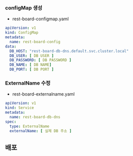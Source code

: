 ### configMap 생성

- rest-board-configmap.yaml

``` yaml
apiVersion: v1
kind: ConfigMap
metadata:
  name: rest-board-config
data:
  DB_HOST: "rest-board-db-dns.default.svc.cluster.local"
  DB_USER: [ DB USER ]
  DB_PASSWORD: [ DB PASSWORD ]
  DB_NAME: [ DB NAME]
  DB_PORT: [ DB PORT ]
```

### ExternalName 수정 

- rest-board-externalname.yaml
``` yaml
apiVersion: v1
kind: Service
metadata:
  name: rest-board-db-dns
spec:
  type: ExternalName
  externalName: [ 실제 DB 주소 ]
```


## 배포

``` shell

```
